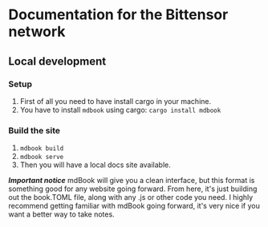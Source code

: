 # Documentation for the Bittensor network

## Local development

### Setup

1. First of all you need to have install cargo in your machine.
2. You have to install `mdbook` using cargo: `cargo install mdbook`

### Build the site

1. `mdbook build`
2. `mdbook serve`
3. Then you will have a local docs site available.


***Important notice***
mdBook will give you a clean interface, but this format is something good for any website going forward. From here, it's just building out the book.TOML file, along with any .js or other code you need. I highly recommend getting familiar with mdBook going forward, it's very nice if you want a better way to take notes. 


